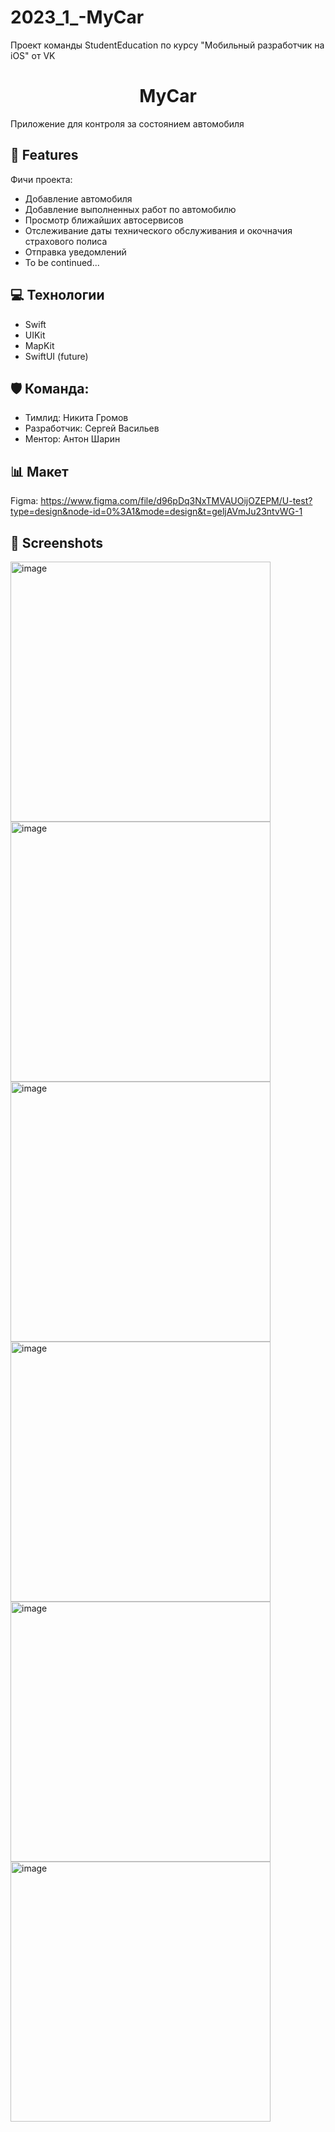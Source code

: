 # 2023_1_-MyCar
Проект команды StudentEducation по курсу "Мобильный разработчик на iOS" от VK

<h1 align="center" id="title">MyCar</h1>

<p id="description">Приложение для контроля за состоянием автомобиля</p>

  
  
<h2> 🧐 Features</h2>

Фичи проекта:

*   Добавление автомобиля
*   Добавление выполненных работ по автомобилю
*   Просмотр ближайших автосервисов
*   Отслеживание даты технического обслуживания и окочначия страхового полиса
*   Отправка уведомлений
*   To be continued...

  
  
<h2> 💻 Технологии </h2>

*   Swift
*   UIKit
*   MapKit
*   SwiftUI (future)

<h2>🛡️ Команда:</h2>

*   Тимлид: Никита Громов 
*   Разработчик: Сергей Васильев
*   Ментор: Антон Шарин

<h2> 📊 Макет </h2>

Figma: https://www.figma.com/file/d96pDq3NxTMVAUOijOZEPM/U-test?type=design&node-id=0%3A1&mode=design&t=geljAVmJu23ntvWG-1

<h2> 📸 Screenshots </h2>
<img width="416" alt="image" src="https://github.com/SER0021/myCar/assets/95776133/71da533e-e75e-4962-97a5-c7b581055da2">
<img width="416" alt="image" src="https://github.com/SER0021/myCar/assets/95776133/89b98166-6c4c-438d-90b0-c48c743bf2ca">
<img width="416" alt="image" src="https://github.com/SER0021/myCar/assets/95776133/eae5052e-656a-4635-b08f-6c454f4112a3">
<img width="416" alt="image" src="https://github.com/SER0021/myCar/assets/95776133/1237152c-9eee-4169-8337-6e1b0126814c">
<img width="416" alt="image" src="https://github.com/SER0021/myCar/assets/95776133/691c3028-792e-4447-a9af-6962ec853f95">
<img width="416" alt="image" src="https://github.com/SER0021/myCar/assets/95776133/0d134dce-896e-4983-93d7-d16b60c74dc9">
